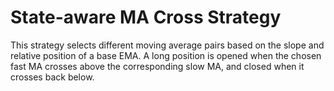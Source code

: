# State-aware MA Cross Strategy

This strategy selects different moving average pairs based on the slope and relative position of a base EMA. A long position is opened when the chosen fast MA crosses above the corresponding slow MA, and closed when it crosses back below.
